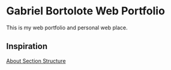 # Gabriel Bortolote Web Portfolio

This is my web portfolio and personal web place.

## Inspiration

[About Section Structure](https://onepagelove.com/fabius)
